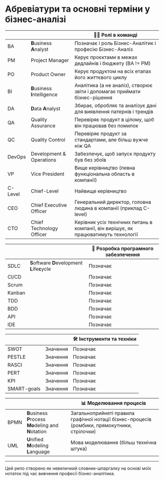 # Абревіатури та основні терміни у бізнес-аналізі      


|         |                            |  **👨‍💻 Ролі в команді**                      |
|--------------|------------------------------------|------------------------------------|
| BA         | **B**usiness **A**nalyst | Позначає і роль Бізнес-Аналітик і професію Бізнес-Аналіз |
| PM          | Project Manager          | Керує проєктами в межах дедлайнів і бюджету (BA != PM) |
| PO          | Product Owner          |  Керує продуктом на всіх етапах його життєвого циклу |
| BI         | **B**usiness **I**ntelligence | Аналітика (а не аналіз), створює звіти і допомагає приймати бізнес-рішення |
| DA         | **D**ata **A**nalyst | Збирає, обробляє та аналізує дані для виявлення патернів і трендів |
| QA          | Quality Assurance          | Перевіряє продукт в цілому, щоб він працював без помилок |
| QC          | Quality Control          | Перевіряє продукт за стандартами, але більш вужче ніж QA |
| DevOps          | Development & Operations          | Забезпечує, щоб запуск продукту був без збоїв |
| VP         | Vice President          | Вище керівництво (певна функціональна область в компанії) |
| C-Level          | Chief-Level          | Найвище керівництво |
| CEO          | Chief Executive Officer          | Генеральний директор, головна людина в компанії (приклад C-level) |
| CTO          | Chief Technology Officer          | Керівник усіх технічних питань в компанії, він вирішує, як працюватимуть технології |     


|         |                            |  **🤖 Розробка програмного забезпечення**                      |
|--------------|------------------------------------|------------------------------------|
| SDLC         | **S**oftware **D**evelopment **L**ife**c**ycle | Позначає |
| CI/CD         |  | Позначає |
| Scrum     |  | Позначає |
| Kanban     |  | Позначає |
| TDD         |  | Позначає |
| BDD        |  | Позначає |
| API         |  | Позначає |
| IDE         |  | Позначає |

|         |                            |  **🛠 Інструменти та техніки**                      |
|--------------|------------------------------------|------------------------------------|
| SWOT         | Значення | Позначає |
| PESTLE         | Значення | Позначає |
| RASCI         | Значення | Позначає |
| PERT         | Значення | Позначає |
| KPI         | Значення | Позначає |  
| SMART-goals         | Значення | Позначає |  

|             |                        | **📊 Моделювання процесів**                        |
|--------------|------------------------------------|------------------------------------|
| BPMN         | **B**usiness **P**rocess **Mo**deling and **N**otation | Загальноприйняті правила графічної нотації бізнес-процесів  (ромбики, прямокутники, стрілочки) |
| UML          | **U**nified **M**odeling **L**anguage          | Мова моделювання (більш технічна штука) |



     
---     
Цей репо створено як невеличкий словник-шпаргалку на основі моїх нотаток під час вивчення професії бізнес-аналітика.
